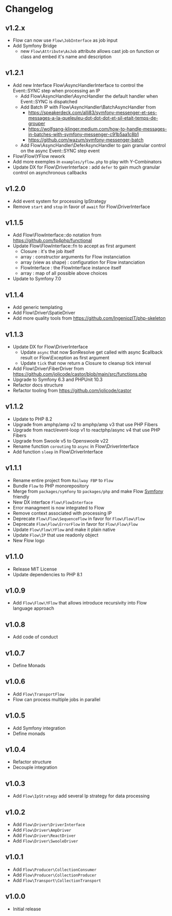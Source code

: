 # Changelog

## v1.2.x

- Flow can now use `Flow\JobInterface` as job input
- Add Symfony Bridge
    - new `Flow\Attribute\AsJob` attribute allows cast job on function or class and embed it's name and description

## v1.2.1

- Add new Interface Flow\AsyncHandlerInterface to control the Event::SYNC step when processing an IP
    - Add Flow\AsyncHandler\AsyncHandler the default handler when Event::SYNC is dispatched
    - Add Batch IP with Flow\AsyncHandler\BatchAsyncHandler from
        - https://speakerdeck.com/alli83/symfony-messenger-et-ses-messages-a-la-queleuleu-dot-dot-dot-et-sil-etait-temps-de-grouper
        - https://wolfgang-klinger.medium.com/how-to-handle-messages-in-batches-with-symfony-messenger-c91b5aa1c8b1
        - https://github.com/wazum/symfony-messenger-batch
    - Add Flow\AsyncHandler\DeferAsyncHandler to gain granular control on the async Event::SYNC step event
- Flow\Flow\YFlow rework
- Add more exemples in `examples/yflow.php` to play with Y-Combinators
- Update DX for Flow\DriverInterface : add `defer` to gain much granular control on asynchronous callbacks

## v1.2.0

- Add event system for processing IpStrategy
- Remove `start` and `stop` in favor of `await` for Flow\DriverInterface

## v1.1.5

- Add Flow\FlowInterface::do notation from https://github.com/fp4php/functional
- Update Flow\FlowInterface::fn to accept as first argument
    - Closure : it's the job itself
    - array : constructor arguments for Flow instanciation
    - array (view as shape) : configuration for Flow instanciation
    - FlowInterface : the FlowInterface instance itself
    - array : map of all possible above choices
- Update to Symfony 7.0

## v1.1.4

- Add generic templating
- Add Flow\Driver\SpatieDriver
- Add more quality tools from https://github.com/IngeniozIT/php-skeleton

## v1.1.3

- Update DX for Flow\DriverInterface
    - Update `async` that now $onResolve get called with async $callback result or Flow\Exception as first argument
    - Update `tick` that now return a Closure to cleanup tick interval
- Add Flow\Driver\FiberDriver from https://github.com/jolicode/castor/blob/main/src/functions.php
- Upgrade to Symfony 6.3 and PHPUnit 10.3
- Refactor docs structure
- Refactor tooling from https://github.com/jolicode/castor

## v1.1.2

- Update to PHP 8.2
- Upgrade from amphp/amp v2 to amphp/amp v3 that use PHP Fibers
- Upgrade from react/event-loop v1 to reactphp/async v4 that use PHP Fibers
- Upgrade from Swoole v5 to Openswoole v22
- Rename function `corouting` to `async` in Flow\DriverInterface
- Add function `sleep` in Flow\DriverInterface

## v1.1.1

- Rename entire project from `Railway FBP` to `Flow`
- Bundle `Flow` to PHP monorepository
- Merge from `packages/symfony` to `packages/php` and make Flow [Symfony](https://symfony.com) friendly
- New DX interface `Flow\FlowInterface`
- Error managment is now integrated to Flow
- Remove context associated with processing IP
- Deprecate `Flow\Flow\SequenceFlow` in favor for `Flow\Flow\Flow`
- Deprecate `Flow\Flow\ErrorFlow` in favor for `Flow\Flow\Flow`
- Update `Flow\Flow\YFlow` and make it plain native
- Update `Flow\IP` that use readonly object
- New Flow logo

## v1.1.0

- Release MIT License
- Update dependencies to PHP 8.1

## v1.0.9

- Add `Flow\Flow\YFlow` that allows introduce recursivity into Flow language approach

## v1.0.8

- Add code of conduct

## v1.0.7

- Define Monads

## v1.0.6

- Add `Flow\TransportFlow`
- Flow can process multiple jobs in parallel

## v1.0.5

- Add Symfony integration
- Define monads

## v1.0.4

- Refactor structure
- Decouple integration

## v1.0.3

- Add `Flow\IpStrategy` add several Ip strategy for data processing

## v1.0.2

- Add `Flow\Driver\DriverInterface`
- Add `Flow\Driver\AmpDriver`
- Add `Flow\Driver\ReactDriver`
- Add `Flow\Driver\SwooleDriver`

## v1.0.1

- Add `Flow\Producer\CollectionConsumer`
- Add `Flow\Producer\CollectionProducer`
- Add `Flow\Transport\CollectionTransport`

## v1.0.0

- Initial release
